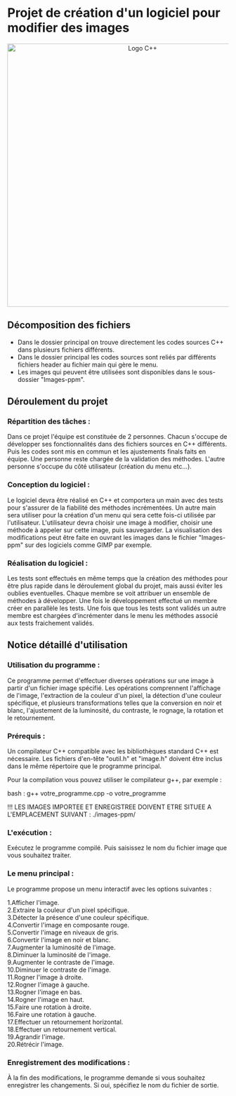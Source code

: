 # Projet de création d'un logiciel pour modifier des images  

<p align="center">
    <img src="https://upload.wikimedia.org/wikipedia/commons/1/18/ISO_C%2B%2B_Logo.svg" alt="Logo C++" style="width:600px;height:600px;">
</p>  

## Décomposition des fichiers    
* Dans le dossier principal on trouve directement les codes sources C++ dans plusieurs fichiers différents.  
* Dans le dossier principal les codes sources sont reliés par différents fichiers header au fichier main qui gère le menu.  
* Les images qui peuvent être utilisées sont disponibles dans le sous-dossier "Images-ppm".  

## Déroulement du projet   

### Répartition des tâches :  
Dans ce projet l'équipe est constituée de 2 personnes. Chacun s'occupe de développer ses fonctionnalités dans des fichiers sources en C++ différents. Puis les codes sont mis en commun et les ajustements finals faits en équipe. Une personne reste chargée de la validation des méthodes. L'autre personne s'occupe du côté utilisateur (création du menu etc...).  

### Conception du logiciel :  
Le logiciel devra être réalisé en C++ et comportera un main avec des tests pour s'assurer de la fiabilité des méthodes incrémentées. Un autre main sera utiliser pour la création d'un menu qui sera cette fois-ci utilisée par l'utilisateur. L'utilisateur devra choisir une image à modifier, choisir une méthode à appeler sur cette image, puis sauvegarder. La visualisation des modifications peut être faite en ouvrant les images dans le fichier "Images-ppm" sur des logiciels comme GIMP par exemple.  

### Réalisation du logiciel :  
Les tests sont effectués en même temps que la création des méthodes pour être plus rapide dans le déroulement global du projet, mais aussi éviter les oublies eventuelles. Chaque membre se voit attribuer un ensemble de méthodes à développer. Une fois le développement effectué un membre créer en parallèle les tests. Une fois que tous les tests sont validés un autre membre est chargées d'incrémenter dans le menu les méthodes associé aux tests fraichement validés.  

## Notice détaillé d'utilisation 

### Utilisation du programme :  
Ce programme permet d'effectuer diverses opérations sur une image à partir d'un fichier image spécifié. Les opérations comprennent l'affichage de l'image, l'extraction de la couleur d'un pixel, la détection d'une couleur spécifique, et plusieurs transformations telles que la conversion en noir et blanc, l'ajustement de la luminosité, du contraste, le rognage, la rotation et le retournement.

### Prérequis :  
Un compilateur C++ compatible avec les bibliothèques standard C++ est nécessaire. Les fichiers d'en-tête "outil.h" et "image.h" doivent être inclus dans le même répertoire que le programme principal.  

Pour la compilation vous pouvez utiliser le compilateur g++, par exemple :

bash :    g++ votre_programme.cpp -o votre_programme  

!!! LES IMAGES IMPORTEE ET ENREGISTREE DOIVENT ETRE SITUEE A L'EMPLACEMENT SUIVANT : ./images-ppm/  

### L'exécution :   
Exécutez le programme compilé. Puis saisissez le nom du fichier image que vous souhaitez traiter.  

### Le menu principal :  
Le programme propose un menu interactif avec les options suivantes :  

1.Afficher l'image.  
2.Extraire la couleur d'un pixel spécifique.  
3.Détecter la présence d'une couleur spécifique.  
4.Convertir l'image en composante rouge.  
5.Convertir l'image en niveaux de gris.  
6.Convertir l'image en noir et blanc.  
7.Augmenter la luminosité de l'image.  
8.Diminuer la luminosité de l'image.  
9.Augmenter le contraste de l'image.  
10.Diminuer le contraste de l'image.  
11.Rogner l'image à droite.  
12.Rogner l'image à gauche.  
13.Rogner l'image en bas.  
14.Rogner l'image en haut.  
15.Faire une rotation à droite.  
16.Faire une rotation à gauche.  
17.Effectuer un retournement horizontal.  
18.Effectuer un retournement vertical.  
19.Agrandir l'image.  
20.Rétrécir l'image.  

### Enregistrement des modifications :  
À la fin des modifications, le programme demande si vous souhaitez enregistrer les changements. Si oui, spécifiez le nom du fichier de sortie.  
